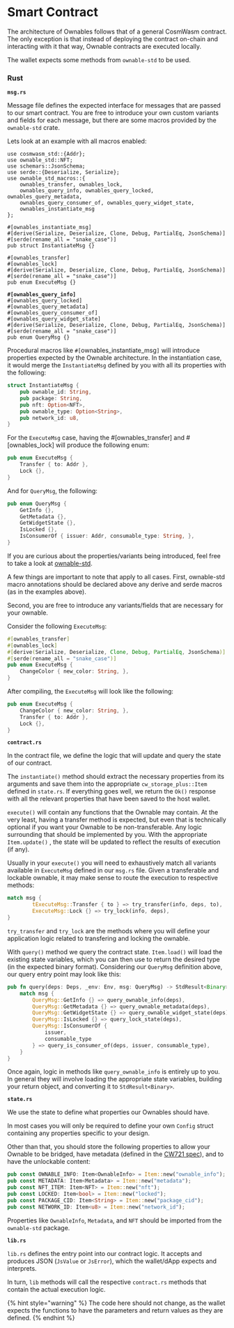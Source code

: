 # Smart Contract

The architecture of Ownables follows that of a general CosmWasm contract. The only exception is that instead of deploying the contract on-chain and interacting with it that way, Ownable contracts are executed locally.

The wallet expects some methods from `ownable-std` to be used.

### Rust



**`msg.rs`**

Message file defines the expected interface for messages that are passed to our smart contract. You are free to introduce your own custom variants and fields for each message, but there are some macros provided by the `ownable-std` crate.

Lets look at an example with all macros enabled:

<pre class="language-rust"><code class="lang-rust">use cosmwasm_std::{Addr};
use ownable_std::NFT;
use schemars::JsonSchema;
use serde::{Deserialize, Serialize};
use ownable_std_macros::{
    ownables_transfer, ownables_lock,
    ownables_query_info, ownables_query_locked, ownables_query_metadata,
    ownables_query_consumer_of, ownables_query_widget_state,
    ownables_instantiate_msg
};

#[ownables_instantiate_msg]
#[derive(Serialize, Deserialize, Clone, Debug, PartialEq, JsonSchema)]
#[serde(rename_all = "snake_case")]
pub struct InstantiateMsg {}

#[ownables_transfer]
#[ownables_lock]
#[derive(Serialize, Deserialize, Clone, Debug, PartialEq, JsonSchema)]
#[serde(rename_all = "snake_case")]
pub enum ExecuteMsg {}
<strong>
</strong><strong>#[ownables_query_info]
</strong>#[ownables_query_locked]
#[ownables_query_metadata]
#[ownables_query_consumer_of]
#[ownables_query_widget_state]
#[derive(Serialize, Deserialize, Clone, Debug, PartialEq, JsonSchema)]
#[serde(rename_all = "snake_case")]
pub enum QueryMsg {}
</code></pre>

Procedural macros like `#[`ownables\_instantiate\_msg`]` will introduce properties expected by the Ownable architecture. In the instantiation case, it would merge the `InstantiateMsg` defined by you with all its properties with the following:

```rust
struct InstantiateMsg {
    pub ownable_id: String,
    pub package: String,
    pub nft: Option<NFT>,
    pub ownable_type: Option<String>,
    pub network_id: u8,
}
```

For the `ExecuteMsg` case, having the #\[ownables\_transfer] and #\[ownables\_lock] will produce the following enum:

```rust
pub enum ExecuteMsg {
    Transfer { to: Addr },
    Lock {},
}
```

And for `QueryMsg`, the following:

```rust
pub enum QueryMsg {
    GetInfo {},
    GetMetadata {},
    GetWidgetState {},
    IsLocked {},
    IsConsumerOf { issuer: Addr, consumable_type: String, },
}
```



If you are curious about the properties/variants being introduced, feel free to take a look at [ownable-std](https://github.com/ltonetwork/ownable-std/blob/main/macros/ownable-std-macros/src/lib.rs).

A few things are important to note that apply to all cases. First, ownable-std macro annotations should be declared above any derive and serde macros (as in the examples above).

Second, you are free to introduce any variants/fields that are necessary for your ownable.

Consider the following `ExecuteMsg`:

```rust
#[ownables_transfer]
#[ownables_lock]
#[derive(Serialize, Deserialize, Clone, Debug, PartialEq, JsonSchema)]
#[serde(rename_all = "snake_case")]
pub enum ExecuteMsg {
    ChangeColor { new_color: String, },
} 
```

&#x20;After compiling, the `ExecuteMsg` will look like the following:

```rust
pub enum ExecuteMsg {
    ChangeColor { new_color: String, },
    Transfer { to: Addr },
    Lock {},
}
```

**`contract.rs`**

In the contract file, we define the logic that will update and query the state of our contract.

The `instantiate()` method should extract the necessary properties from its arguments and save them into the appropriate `cw_storage_plus::Item` defined in `state.rs`. If everything goes well, we return the `Ok()` response with all the relevant properties that have been saved to the host wallet.

`execute()` will contain any functions that the Ownable may contain. At the very least, having a transfer method is expected, but even that is technically optional if you want your Ownable to be non-transferable. Any logic surrounding that should be implemented by you. With the appropriate `Item.update()` , the state will be updated to reflect the results of execution (if any).

Usually in your `execute()` you will need to exhaustively match all variants available in `ExecuteMsg` defined in our `msg.rs` file. Given a transferable and lockable ownable, it may make sense to route the execution to respective methods:

```rust
match msg {
        tExecuteMsg::Transfer { to } => try_transfer(info, deps, to),
        ExecuteMsg::Lock {} => try_lock(info, deps),
}
```

`try_transfer` and `try_lock` are the methods where you will define your application logic related to transfering and locking the ownable.

With `query()` method we query the contract state. `Item.load()` will load the existing state variables, which you can then use to return the desired type (in the expected binary format). Considering our `QueryMsg` definition above, our query entry point may look like this:

```rust
pub fn query(deps: Deps, _env: Env, msg: QueryMsg) -> StdResult<Binary> {
    match msg {
        QueryMsg::GetInfo {} => query_ownable_info(deps),
        QueryMsg::GetMetadata {} => query_ownable_metadata(deps),
        QueryMsg::GetWidgetState {} => query_ownable_widget_state(deps),
        QueryMsg::IsLocked {} => query_lock_state(deps),
        QueryMsg::IsConsumerOf {
            issuer,
            consumable_type
        } => query_is_consumer_of(deps, issuer, consumable_type),
    }
}
```

Once again, logic in methods like `query_ownable_info` is entirely up to you. In general they will involve loading the appropriate state variables, building your return object, and converting it to `StdResult<Binary>`.&#x20;

**`state.rs`**

We use the state to define what properties our Ownables should have.

In most cases you will only be required to define your own `Config` struct containing any properties specific to your design.

Other than that, you should store the following properties to allow your Ownable to be bridged, have metadata (defined in the [CW721 spec](https://github.com/CosmWasm/cw-nfts/blob/main/packages/cw721/README.md)), and to have the unlockable content:

```rust
pub const OWNABLE_INFO: Item<OwnableInfo> = Item::new("ownable_info");
pub const METADATA: Item<Metadata> = Item::new("metadata");
pub const NFT_ITEM: Item<NFT> = Item::new("nft");
pub const LOCKED: Item<bool> = Item::new("locked");
pub const PACKAGE_CID: Item<String> = Item::new("package_cid");
pub const NETWORK_ID: Item<u8> = Item::new("network_id");
```

Properties like `OwnableInfo`, `Metadata`, and `NFT` should be imported from the `ownable-std` package.

**`lib.rs`**

`lib.rs` defines the entry point into our contract logic. It accepts and produces JSON (`JsValue` or `JsError`), which the wallet/dApp expects and interprets.&#x20;

In turn, `lib` methods will call the respective `contract.rs` methods that contain the actual execution logic.

{% hint style="warning" %}
The code here should not change, as the wallet expects the functions to have the parameters and return values as they are defined.
{% endhint %}


